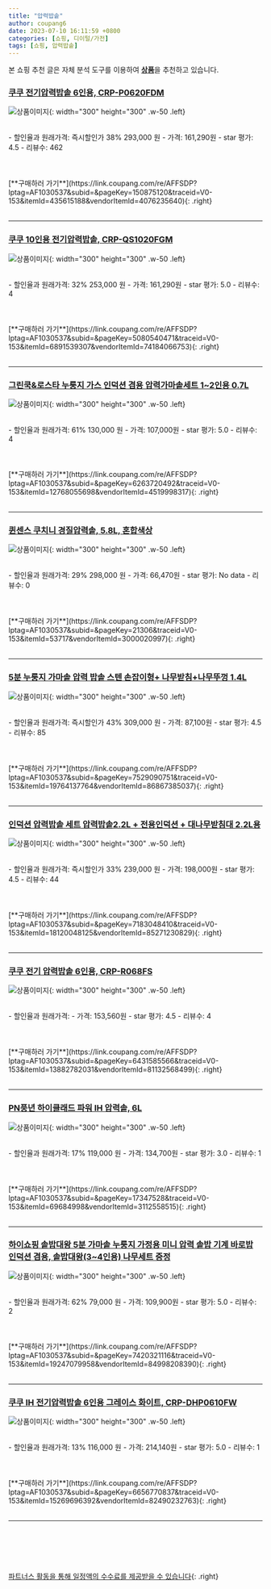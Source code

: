 ```yaml
---
title: "압력밥솥"
author: coupang6
date: 2023-07-10 16:11:59 +0800
categories: [쇼핑, 디이털/가전]
tags: [쇼핑, 압력밥솥]
---
```


본 쇼핑 추천 글은 자체 분석 도구를 이용하여 [**상품**](https://link.coupang.com/a/bao1ui)을 추천하고 있습니다.

### [쿠쿠 전기압력밥솥 6인용, CRP-P0620FDM](https://link.coupang.com/re/AFFSDP?lptag=AF1030537&subid=&pageKey=150875120&traceid=V0-153&itemId=435615188&vendorItemId=4076235640)

![상품이미지](https://thumbnail6.coupangcdn.com/thumbnails/remote/230x230ex/image/retail/images/2978518942445221-e281cd42-6dd5-43bf-9ca9-2c91c5749be4.jpg){: width="300" height="300" .w-50 .left}


<br>
- 할인율과 원래가격: 즉시할인가 38%  293,000   원
- 가격: 161,290원
- star 평가: 4.5
- 리뷰수: 462
<br>
<br>
<br>
<br>
[**구매하러 가기**](https://link.coupang.com/re/AFFSDP?lptag=AF1030537&subid=&pageKey=150875120&traceid=V0-153&itemId=435615188&vendorItemId=4076235640){: .right}
<br>
<br>

---

### [쿠쿠 10인용 전기압력밥솥, CRP-QS1020FGM](https://link.coupang.com/re/AFFSDP?lptag=AF1030537&subid=&pageKey=5080540471&traceid=V0-153&itemId=6891539307&vendorItemId=74184066753)

![상품이미지](https://thumbnail9.coupangcdn.com/thumbnails/remote/230x230ex/image/retail/images/9020449975058317-0edd769f-735e-4b85-adde-e401a6486fbf.jpg){: width="300" height="300" .w-50 .left}


<br>
- 할인율과 원래가격: 32%  253,000   원
- 가격: 161,290원
- star 평가: 5.0
- 리뷰수: 4
<br>
<br>
<br>
<br>
[**구매하러 가기**](https://link.coupang.com/re/AFFSDP?lptag=AF1030537&subid=&pageKey=5080540471&traceid=V0-153&itemId=6891539307&vendorItemId=74184066753){: .right}
<br>
<br>

---

### [그린쿡&로스타 누룽지 가스 인덕션 겸용 압력가마솥세트 1~2인용 0.7L](https://link.coupang.com/re/AFFSDP?lptag=AF1030537&subid=&pageKey=6263720492&traceid=V0-153&itemId=12768055698&vendorItemId=4519998317)

![상품이미지](https://thumbnail10.coupangcdn.com/thumbnails/remote/230x230ex/image/vendor_inventory/6ed7/5f2184f14d27ee038376a07a1808de533a91398835f43e6c601baa870ca2.jpg){: width="300" height="300" .w-50 .left}


<br>
- 할인율과 원래가격: 61%  130,000   원
- 가격: 107,000원
- star 평가: 5.0
- 리뷰수: 4
<br>
<br>
<br>
<br>
[**구매하러 가기**](https://link.coupang.com/re/AFFSDP?lptag=AF1030537&subid=&pageKey=6263720492&traceid=V0-153&itemId=12768055698&vendorItemId=4519998317){: .right}
<br>
<br>

---

### [퀸센스 쿠치니 경질압력솥, 5.8L, 혼합색상](https://link.coupang.com/re/AFFSDP?lptag=AF1030537&subid=&pageKey=21306&traceid=V0-153&itemId=53717&vendorItemId=3000020997)

![상품이미지](https://thumbnail7.coupangcdn.com/thumbnails/remote/230x230ex/image/product/image/vendoritem/2018/11/19/3000020997/0a812fca-c445-4290-9945-fe77cfc12da9.jpg){: width="300" height="300" .w-50 .left}


<br>
- 할인율과 원래가격: 29%  298,000   원
- 가격: 66,470원
- star 평가: No data
- 리뷰수: 0
<br>
<br>
<br>
<br>
[**구매하러 가기**](https://link.coupang.com/re/AFFSDP?lptag=AF1030537&subid=&pageKey=21306&traceid=V0-153&itemId=53717&vendorItemId=3000020997){: .right}
<br>
<br>

---

### [5분 누룽지 가마솥 압력 밥솥 스텐 손잡이형+ 나무받침+나무뚜껑 1.4L](https://link.coupang.com/re/AFFSDP?lptag=AF1030537&subid=&pageKey=7529090751&traceid=V0-153&itemId=19764137764&vendorItemId=86867385037)

![상품이미지](https://thumbnail9.coupangcdn.com/thumbnails/remote/230x230ex/image/vendor_inventory/3602/366ebc49192cd39413ec7b57f107b24c4767bf3dc93ae87d520b18cc441c.jpg){: width="300" height="300" .w-50 .left}


<br>
- 할인율과 원래가격: 즉시할인가 43%  309,000   원
- 가격: 87,100원
- star 평가: 4.5
- 리뷰수: 85
<br>
<br>
<br>
<br>
[**구매하러 가기**](https://link.coupang.com/re/AFFSDP?lptag=AF1030537&subid=&pageKey=7529090751&traceid=V0-153&itemId=19764137764&vendorItemId=86867385037){: .right}
<br>
<br>

---

### [인덕션 압력밥솥 세트 압력밥솥2.2L + 전용인덕션 + 대나무받침대 2.2L용](https://link.coupang.com/re/AFFSDP?lptag=AF1030537&subid=&pageKey=7183048410&traceid=V0-153&itemId=18120048125&vendorItemId=85271230829)

![상품이미지](https://thumbnail6.coupangcdn.com/thumbnails/remote/230x230ex/image/vendor_inventory/01ef/199ce297ba42df617c829a1280d697e905b39488687d39cdceb92d78b054.jpg){: width="300" height="300" .w-50 .left}


<br>
- 할인율과 원래가격: 즉시할인가 33%  239,000   원
- 가격: 198,000원
- star 평가: 4.5
- 리뷰수: 44
<br>
<br>
<br>
<br>
[**구매하러 가기**](https://link.coupang.com/re/AFFSDP?lptag=AF1030537&subid=&pageKey=7183048410&traceid=V0-153&itemId=18120048125&vendorItemId=85271230829){: .right}
<br>
<br>

---

### [쿠쿠 전기 압력밥솥 6인용, CRP-R068FS](https://link.coupang.com/re/AFFSDP?lptag=AF1030537&subid=&pageKey=6431585566&traceid=V0-153&itemId=13882782031&vendorItemId=81132568499)

![상품이미지](https://thumbnail9.coupangcdn.com/thumbnails/remote/230x230ex/image/rs_quotation_api/borrcw8f/dea17719a8c8491cbf2e3a9ac9caa317.jpg){: width="300" height="300" .w-50 .left}


<br>
- 할인율과 원래가격: 
- 가격: 153,560원
- star 평가: 4.5
- 리뷰수: 4
<br>
<br>
<br>
<br>
[**구매하러 가기**](https://link.coupang.com/re/AFFSDP?lptag=AF1030537&subid=&pageKey=6431585566&traceid=V0-153&itemId=13882782031&vendorItemId=81132568499){: .right}
<br>
<br>

---

### [PN풍년 하이클래드 파워 IH 압력솥, 6L](https://link.coupang.com/re/AFFSDP?lptag=AF1030537&subid=&pageKey=17347528&traceid=V0-153&itemId=69684998&vendorItemId=3112558515)

![상품이미지](https://thumbnail8.coupangcdn.com/thumbnails/remote/230x230ex/image/retail/images/2977581315570638-8bd886e4-c133-4698-8b7b-14f5cd4d86cc.jpg){: width="300" height="300" .w-50 .left}


<br>
- 할인율과 원래가격: 17%  119,000   원
- 가격: 134,700원
- star 평가: 3.0
- 리뷰수: 1
<br>
<br>
<br>
<br>
[**구매하러 가기**](https://link.coupang.com/re/AFFSDP?lptag=AF1030537&subid=&pageKey=17347528&traceid=V0-153&itemId=69684998&vendorItemId=3112558515){: .right}
<br>
<br>

---

### [하이쇼핑 솥밥대왕 5분 가마솥 누룽지 가정용 미니 압력 솥밥 기계 바로밥 인덕션 겸용, 솥밥대왕(3~4인용) 나무세트 증정](https://link.coupang.com/re/AFFSDP?lptag=AF1030537&subid=&pageKey=7420321116&traceid=V0-153&itemId=19247079958&vendorItemId=84998208390)

![상품이미지](https://thumbnail7.coupangcdn.com/thumbnails/remote/230x230ex/image/vendor_inventory/8970/431afc19d4dfe74821e0d8f346ffb43911c28a8deee3b18078b51194364b.jpg){: width="300" height="300" .w-50 .left}


<br>
- 할인율과 원래가격: 62%  79,000   원
- 가격: 109,900원
- star 평가: 5.0
- 리뷰수: 2
<br>
<br>
<br>
<br>
[**구매하러 가기**](https://link.coupang.com/re/AFFSDP?lptag=AF1030537&subid=&pageKey=7420321116&traceid=V0-153&itemId=19247079958&vendorItemId=84998208390){: .right}
<br>
<br>

---

### [쿠쿠 IH 전기압력밥솥 6인용 그레이스 화이트, CRP-DHP0610FW](https://link.coupang.com/re/AFFSDP?lptag=AF1030537&subid=&pageKey=6656770837&traceid=V0-153&itemId=15269696392&vendorItemId=82490232763)

![상품이미지](https://thumbnail6.coupangcdn.com/thumbnails/remote/230x230ex/image/retail/images/473119497186694-626f002d-f5c4-4312-91c1-c1e9f48afa65.jpg){: width="300" height="300" .w-50 .left}


<br>
- 할인율과 원래가격: 13%  116,000   원
- 가격: 214,140원
- star 평가: 5.0
- 리뷰수: 1
<br>
<br>
<br>
<br>
[**구매하러 가기**](https://link.coupang.com/re/AFFSDP?lptag=AF1030537&subid=&pageKey=6656770837&traceid=V0-153&itemId=15269696392&vendorItemId=82490232763){: .right}
<br>
<br>

---
<br><br><br><br><br> [파트너스 활동을 통해 일정액의 수수료를 제공받을 수 있습니다](https://link.coupang.com/a/bao1ui){: .right}